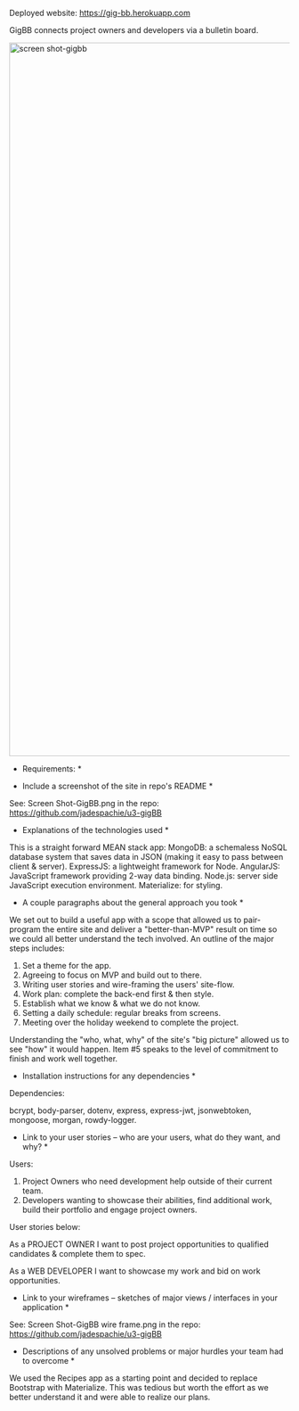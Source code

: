 Deployed website: https://gig-bb.herokuapp.com

GigBB connects project owners and developers via a bulletin board.

<img width="1280" alt="screen shot-gigbb" src="https://cloud.githubusercontent.com/assets/19542995/26592040/6aab4a26-4514-11e7-9f64-d53a5300b99a.png">

* Requirements: *

* Include a screenshot of the site in repo's README *

See: Screen Shot-GigBB.png in the repo: 
https://github.com/jadespachie/u3-gigBB

* Explanations of the technologies used *

This is a straight forward MEAN stack app:
MongoDB: a schemaless NoSQL database system that saves data in JSON (making it easy to pass between client & server).
ExpressJS: a lightweight framework for Node.
AngularJS: JavaScript framework providing 2-way data binding.
Node.js: server side JavaScript execution environment.
Materialize: for styling.

* A couple paragraphs about the general approach you took *

We set out to build a useful app with a scope that allowed us to pair-program the entire site and deliver a "better-than-MVP" result on time so we could all better understand the tech involved. An outline of the major steps includes:

1. Set a theme for the app.
2. Agreeing to focus on MVP and build out to there.
3. Writing user stories and wire-framing the users' site-flow.
4. Work plan: complete the back-end first & then style.
5. Establish what we know & what we do not know.
6. Setting a daily schedule: regular breaks from screens.
6. Meeting over the holiday weekend to complete the project.

Understanding the "who, what, why" of the site's "big picture" allowed us to see "how" it would happen. Item #5 speaks to the level of commitment to finish and work well together.

* Installation instructions for any dependencies *

Dependencies:

bcrypt, body-parser, dotenv, express, express-jwt, jsonwebtoken, mongoose, morgan, rowdy-logger.

* Link to your user stories – who are your users, what do they want, and why? *

Users: 

1. Project Owners who need development help outside of their current team.
2. Developers wanting to showcase their abilities, find additional work, build their portfolio and engage project owners. 

User stories below:

As a PROJECT OWNER I want to post project opportunities to qualified candidates & complete them to spec.

As a WEB DEVELOPER I want to showcase my work and bid on work opportunities.

* Link to your wireframes – sketches of major views / interfaces in your application *

See: Screen Shot-GigBB wire frame.png in the repo: 
https://github.com/jadespachie/u3-gigBB

* Descriptions of any unsolved problems or major hurdles your team had to overcome *

We used the Recipes app as a starting point and decided to replace Bootstrap with Materialize. This was tedious but worth the effort as we better understand it and were able to realize our plans.
